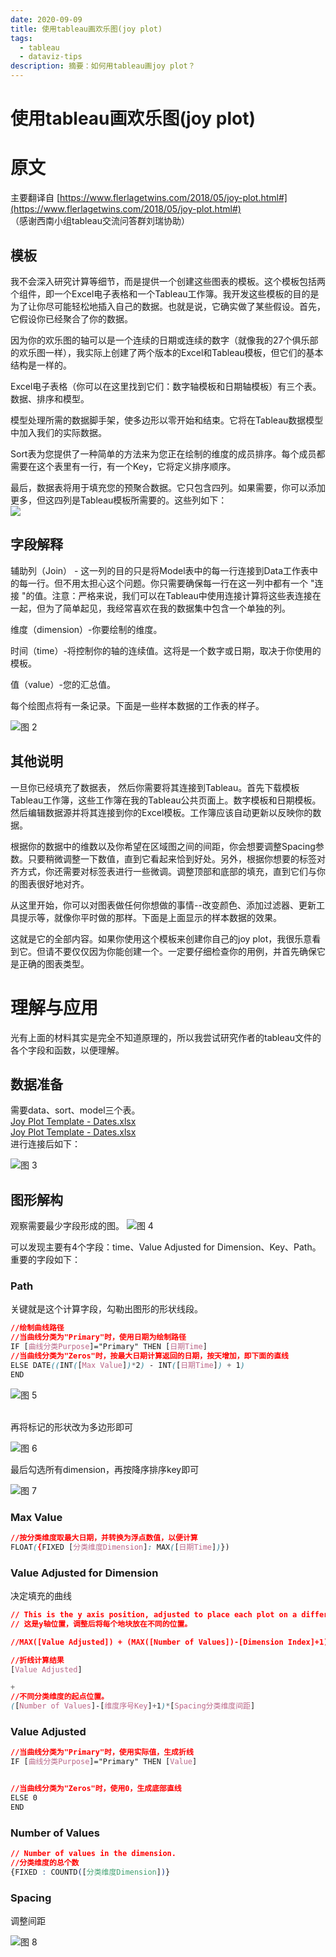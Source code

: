 ```yaml
---
date: 2020-09-09
title: 使用tableau画欢乐图(joy plot)
tags:
  - tableau
  - dataviz-tips
description: 摘要：如何用tableau画joy plot？
---
```


# 使用tableau画欢乐图(joy plot)
# 原文

主要翻译自 [https://www.flerlagetwins.com/2018/05/joy-plot.html#](https://www.flerlagetwins.com/2018/05/joy-plot.html#)<br />（感谢西南小组tableau交流问答群刘瑞协助）<br />

## 模板

我不会深入研究计算等细节，而是提供一个创建这些图表的模板。这个模板包括两个组件，即一个Excel电子表格和一个Tableau工作簿。我开发这些模板的目的是为了让你尽可能轻松地插入自己的数据。也就是说，它确实做了某些假设。首先，它假设你已经聚合了你的数据。

因为你的欢乐图的轴可以是一个连续的日期或连续的数字（就像我的27个俱乐部的欢乐图一样），我实际上创建了两个版本的Excel和Tableau模板，但它们的基本结构是一样的。

Excel电子表格（你可以在这里找到它们：数字轴模板和日期轴模板）有三个表。数据、排序和模型。

模型处理所需的数据脚手架，使多边形以零开始和结束。它将在Tableau数据模型中加入我们的实际数据。

Sort表为您提供了一种简单的方法来为您正在绘制的维度的成员排序。每个成员都需要在这个表里有一行，有一个Key，它将定义排序顺序。

最后，数据表将用于填充您的预聚合数据。它只包含四列。如果需要，你可以添加更多，但这四列是Tableau模板所需要的。这些列如下：<br />![](https://2.bp.blogspot.com/--0GbTojp77Q/WtK9AKo7TbI/AAAAAAAAKAg/Llrl42iiauAGz4Mgz3vGhI386bSctjzeQCLcBGAs/s1600/Sample%2BData.PNG#align=left&display=inline&height=688&originHeight=688&originWidth=462&status=done&style=none&width=462)

## 字段解释

辅助列（Join） - 这一列的目的只是将Model表中的每一行连接到Data工作表中的每一行。但不用太担心这个问题。你只需要确保每一行在这一列中都有一个 "连接 "的值。注意：严格来说，我们可以在Tableau中使用连接计算将这些表连接在一起，但为了简单起见，我经常喜欢在我的数据集中包含一个单独的列。

维度（dimension）-你要绘制的维度。

时间（time）-将控制你的轴的连续值。这将是一个数字或日期，取决于你使用的模板。

值（value）-您的汇总值。

每个绘图点将有一条记录。下面是一些样本数据的工作表的样子。<br />

![图 2](https://pub-833348ee5761457dbfac749bcd651384.r2.dev/datablog/c9e28b5f077d5638a2529063e18a9ef49fb69f5acfe54e2577f4cb7048358839.png)  





## 其他说明

一旦你已经填充了数据表， 然后你需要将其连接到Tableau。首先下载模板Tableau工作簿，这些工作簿在我的Tableau公共页面上。数字模板和日期模板。然后编辑数据源并将其连接到你的Excel模板。工作簿应该自动更新以反映你的数据。

根据你的数据中的维数以及你希望在区域图之间的间距，你会想要调整Spacing参数。只要稍微调整一下数值，直到它看起来恰到好处。另外，根据你想要的标签对齐方式，你还需要对标签表进行一些微调。调整顶部和底部的填充，直到它们与你的图表很好地对齐。

从这里开始，你可以对图表做任何你想做的事情--改变颜色、添加过滤器、更新工具提示等，就像你平时做的那样。下面是上面显示的样本数据的效果。

这就是它的全部内容。如果你使用这个模板来创建你自己的joy plot，我很乐意看到它。但请不要仅仅因为你能创建一个。一定要仔细检查你的用例，并首先确保它是正确的图表类型。


# 理解与应用

光有上面的材料其实是完全不知道原理的，所以我尝试研究作者的tableau文件的各个字段和函数，以便理解。

## 数据准备

需要data、sort、model三个表。<br />[Joy Plot Template - Dates.xlsx](https://www.yuque.com/attachments/yuque/0/2020/xlsx/93504/1598968661692-aa5106c7-c2f3-4401-961e-224dcdf344eb.xlsx)<br />[Joy Plot Template - Dates.xlsx](https://www.yuque.com/attachments/yuque/0/2020/xlsx/93504/1598968628017-8fd8143f-a4d5-4e05-a014-6f09eedbfed0.xlsx?_lake_card=%7B%22uid%22%3A%221598968629448-0%22%2C%22src%22%3A%22https%3A%2F%2Fwww.yuque.com%2Fattachments%2Fyuque%2F0%2F2020%2Fxlsx%2F93504%2F1598968628017-8fd8143f-a4d5-4e05-a014-6f09eedbfed0.xlsx%22%2C%22name%22%3A%22Joy%20Plot%20Template%20-%20Dates.xlsx%22%2C%22size%22%3A23262%2C%22type%22%3A%22application%2Fvnd.openxmlformats-officedocument.spreadsheetml.sheet%22%2C%22ext%22%3A%22xlsx%22%2C%22progress%22%3A%7B%22percent%22%3A99%7D%2C%22status%22%3A%22done%22%2C%22percent%22%3A0%2C%22id%22%3A%22qmeDZ%22%2C%22card%22%3A%22file%22%7D)<br />进行连接后如下：<br />

![图 3](https://pub-833348ee5761457dbfac749bcd651384.r2.dev/datablog/8720e7d7c05149e4897621478831ad9310b995ec4b6d808577ebf3a3bbc90e68.webp)  


## 图形解构

观察需要最少字段形成的图。 
![图 4](https://pub-833348ee5761457dbfac749bcd651384.r2.dev/datablog/7072b0c8684459856ef934d37adc5acc2c26b502a8290f61219890b9855819bb.webp)  


可以发现主要有4个字段：time、Value Adjusted for Dimension、Key、Path。<br />重要的字段如下：

### Path

关键就是这个计算字段，勾勒出图形的形状线段。

```css
//绘制曲线路径
//当曲线分类为"Primary"时，使用日期为绘制路径
IF [曲线分类Purpose]="Primary" THEN [日期Time]
//当曲线分类为"Zeros"时，按最大日期计算返回的日期，按天增加，即下面的直线
ELSE DATE((INT([Max Value])*2) - INT([日期Time]) + 1)
END
```

![图 5](https://pub-833348ee5761457dbfac749bcd651384.r2.dev/datablog/a7de0c95bc68028d2efa16356f1a070498c4286ebc3f119c80a482f96db87807.webp)  


<br />再将标记的形状改为多边形即可<br />

![图 6](https://pub-833348ee5761457dbfac749bcd651384.r2.dev/datablog/d009a68aee8b482c5b6d62cceda1b3a46c1fc432378db686ca39ee760beaa9bd.webp)  


最后勾选所有dimension，再按降序排序key即可<br />

![图 7](https://pub-833348ee5761457dbfac749bcd651384.r2.dev/datablog/1bb906d17a413f231d86ebb650215a6e65e262043906283766118e65a72dc5c3.webp)  


### Max Value

```css
//按分类维度取最大日期，并转换为浮点数值，以便计算
FLOAT({FIXED [分类维度Dimension]: MAX([日期Time])})
```


### Value Adjusted for Dimension

决定填充的曲线

```css
// This is the y axis position, adjusted to place each plot on a different spot.
// 这是y轴位置，调整后将每个地块放在不同的位置。

//MAX([Value Adjusted]) + (MAX([Number of Values])-[Dimension Index]+1)*[Spacing]

//折线计算结果
[Value Adjusted] 

+ 
//不同分类维度的起点位置。
([Number of Values]-[维度序号Key]+1)*[Spacing分类维度间距]
```


### Value Adjusted

```css
//当曲线分类为"Primary"时，使用实际值，生成折线
IF [曲线分类Purpose]="Primary" THEN [Value]


//当曲线分类为"Zeros"时，使用0，生成底部直线
ELSE 0
END
```


### Number of Values

```css
// Number of values in the dimension.
//分类维度的总个数
{FIXED : COUNTD([分类维度Dimension])}
```


### Spacing

调整间距<br />

![图 8](https://pub-833348ee5761457dbfac749bcd651384.r2.dev/datablog/b97b1b2df533c935209b0770860c3ccc4f588f9acb761f8d39599f100a454af0.webp)  



<Comment />